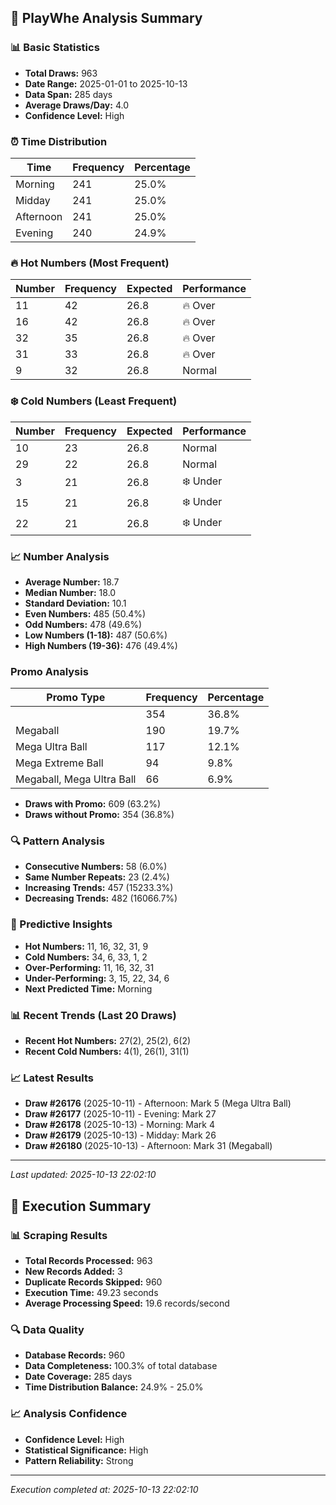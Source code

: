 
## 🎯 PlayWhe Analysis Summary

### 📊 Basic Statistics
- **Total Draws:** 963
- **Date Range:** 2025-01-01 to 2025-10-13
- **Data Span:** 285 days
- **Average Draws/Day:** 4.0
- **Confidence Level:** High

### ⏰ Time Distribution
| Time | Frequency | Percentage |
|------|-----------|------------|
| Morning | 241 | 25.0% |
| Midday | 241 | 25.0% |
| Afternoon | 241 | 25.0% |
| Evening | 240 | 24.9% |

### 🔥 Hot Numbers (Most Frequent)
| Number | Frequency | Expected | Performance |
|--------|-----------|----------|-------------|
| 11 | 42 | 26.8 | 🔥 Over |
| 16 | 42 | 26.8 | 🔥 Over |
| 32 | 35 | 26.8 | 🔥 Over |
| 31 | 33 | 26.8 | 🔥 Over |
| 9 | 32 | 26.8 | Normal |

### ❄️ Cold Numbers (Least Frequent)
| Number | Frequency | Expected | Performance |
|--------|-----------|----------|-------------|
| 10 | 23 | 26.8 | Normal |
| 29 | 22 | 26.8 | Normal |
| 3 | 21 | 26.8 | ❄️ Under |
| 15 | 21 | 26.8 | ❄️ Under |
| 22 | 21 | 26.8 | ❄️ Under |

### 📈 Number Analysis
- **Average Number:** 18.7
- **Median Number:** 18.0
- **Standard Deviation:** 10.1
- **Even Numbers:** 485 (50.4%)
- **Odd Numbers:** 478 (49.6%)
- **Low Numbers (1-18):** 487 (50.6%)
- **High Numbers (19-36):** 476 (49.4%)

###  Promo Analysis
| Promo Type | Frequency | Percentage |
|------------|-----------|------------|
|  | 354 | 36.8% |
| Megaball | 190 | 19.7% |
| Mega Ultra Ball | 117 | 12.1% |
| Mega Extreme Ball | 94 | 9.8% |
| Megaball, Mega Ultra Ball | 66 | 6.9% |
- **Draws with Promo:** 609 (63.2%)
- **Draws without Promo:** 354 (36.8%)

### 🔍 Pattern Analysis
- **Consecutive Numbers:** 58 (6.0%)
- **Same Number Repeats:** 23 (2.4%)
- **Increasing Trends:** 457 (15233.3%)
- **Decreasing Trends:** 482 (16066.7%)

### 🔮 Predictive Insights
- **Hot Numbers:** 11, 16, 32, 31, 9
- **Cold Numbers:** 34, 6, 33, 1, 2
- **Over-Performing:** 11, 16, 32, 31
- **Under-Performing:** 3, 15, 22, 34, 6
- **Next Predicted Time:** Morning

### 📊 Recent Trends (Last 20 Draws)
- **Recent Hot Numbers:** 27(2), 25(2), 6(2)
- **Recent Cold Numbers:** 4(1), 26(1), 31(1)

### 📈 Latest Results
- **Draw #26176** (2025-10-11) - Afternoon: Mark 5 (Mega Ultra Ball)
- **Draw #26177** (2025-10-11) - Evening: Mark 27 
- **Draw #26178** (2025-10-13) - Morning: Mark 4 
- **Draw #26179** (2025-10-13) - Midday: Mark 26 
- **Draw #26180** (2025-10-13) - Afternoon: Mark 31 (Megaball)

---
*Last updated: 2025-10-13 22:02:10*

## 🚀 Execution Summary

### 📊 Scraping Results
- **Total Records Processed:** 963
- **New Records Added:** 3
- **Duplicate Records Skipped:** 960
- **Execution Time:** 49.23 seconds
- **Average Processing Speed:** 19.6 records/second

### 🔍 Data Quality
- **Database Records:** 960
- **Data Completeness:** 100.3% of total database
- **Date Coverage:** 285 days
- **Time Distribution Balance:** 24.9% - 25.0%

### 📈 Analysis Confidence
- **Confidence Level:** High
- **Statistical Significance:** High
- **Pattern Reliability:** Strong

---
*Execution completed at: 2025-10-13 22:02:10*
